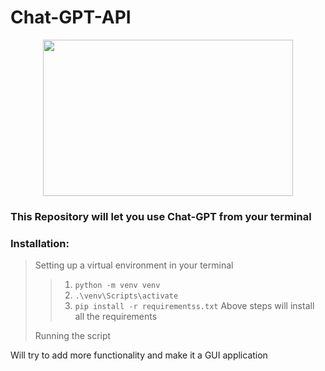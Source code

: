 # Chat-GPT-API

<p align="center">
  <img src="https://media3.giphy.com/media/qAtZM2gvjWhPjmclZE/giphy.gif" width="400" height="250" />
</p>

### This Repository will let you use Chat-GPT from your terminal

### Installation:
 > Setting up a virtual environment in your terminal
 >> 1. ```python -m venv venv```
 >> 2. ```.\venv\Scripts\activate```
 >> 3. ```pip install -r requirementss.txt```
 >> Above steps will install all the requirements
 >
> Running the script
>>

Will try to add more functionality and make it a GUI application
